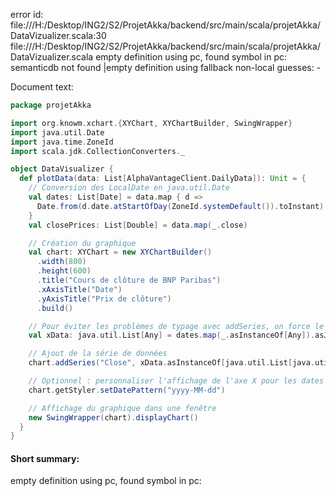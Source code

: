 error id: file:///H:/Desktop/ING2/S2/ProjetAkka/backend/src/main/scala/projetAkka/DataVizualizer.scala:30
file:///H:/Desktop/ING2/S2/ProjetAkka/backend/src/main/scala/projetAkka/DataVizualizer.scala
empty definition using pc, found symbol in pc: 
semanticdb not found
|empty definition using fallback
non-local guesses:
	 -

Document text:

```scala
package projetAkka

import org.knowm.xchart.{XYChart, XYChartBuilder, SwingWrapper}
import java.util.Date
import java.time.ZoneId
import scala.jdk.CollectionConverters._

object DataVisualizer {
  def plotData(data: List[AlphaVantageClient.DailyData]): Unit = {
    // Conversion des LocalDate en java.util.Date
    val dates: List[Date] = data.map { d =>
      Date.from(d.date.atStartOfDay(ZoneId.systemDefault()).toInstant)
    }
    val closePrices: List[Double] = data.map(_.close)

    // Création du graphique
    val chart: XYChart = new XYChartBuilder()
      .width(800)
      .height(600)
      .title("Cours de clôture de BNP Paribas")
      .xAxisTitle("Date")
      .yAxisTitle("Prix de clôture")
      .build()

    // Pour éviter les problèmes de typage avec addSeries, on force le type de la liste des dates en List[Any]
    val xData: java.util.List[Any] = dates.map(_.asInstanceOf[Any]).asJava

    // Ajout de la série de données
    chart.addSeries("Close", xData.asInstanceOf[java.util.List[java.util.Date]], closePrices.asJava)

    // Optionnel : personnaliser l'affichage de l'axe X pour les dates
    chart.getStyler.setDatePattern("yyyy-MM-dd")

    // Affichage du graphique dans une fenêtre
    new SwingWrapper(chart).displayChart()
  }
}

```

#### Short summary: 

empty definition using pc, found symbol in pc: 